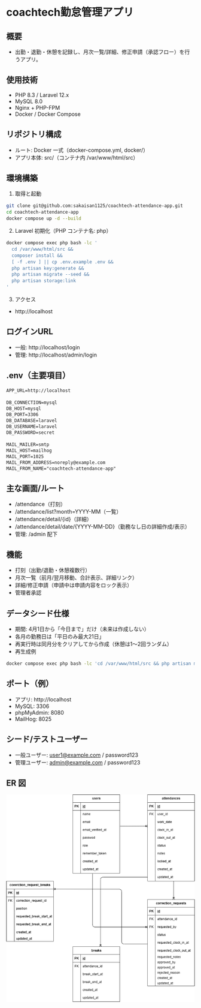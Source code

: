 # coachtech勤怠管理アプリ

## 概要
- 出勤・退勤・休憩を記録し、月次一覧/詳細、修正申請（承認フロー）を行うアプリ。

## 使用技術
- PHP 8.3 / Laravel 12.x
- MySQL 8.0
- Nginx + PHP-FPM
- Docker / Docker Compose

## リポジトリ構成
- ルート: Docker 一式（docker-compose.yml, docker/）
- アプリ本体: src/（コンテナ内 /var/www/html/src）

## 環境構築
1) 取得と起動
```bash
git clone git@github.com:sakaisan1125/coachtech-attendance-app.git
cd coachtech-attendance-app
docker compose up -d --build
```
2) Laravel 初期化（PHP コンテナ名: php）
```bash
docker compose exec php bash -lc '
  cd /var/www/html/src &&
  composer install &&
  [ -f .env ] || cp .env.example .env &&
  php artisan key:generate &&
  php artisan migrate --seed &&
  php artisan storage:link
'
```
3) アクセス
- http://localhost

## ログインURL
- 一般: http://localhost/login
- 管理: http://localhost/admin/login

## .env（主要項目）
```env
APP_URL=http://localhost

DB_CONNECTION=mysql
DB_HOST=mysql
DB_PORT=3306
DB_DATABASE=laravel
DB_USERNAME=laravel
DB_PASSWORD=secret

MAIL_MAILER=smtp
MAIL_HOST=mailhog
MAIL_PORT=1025
MAIL_FROM_ADDRESS=noreply@example.com
MAIL_FROM_NAME="coachtech-attendance-app"
```

## 主な画面/ルート
- /attendance（打刻）
- /attendance/list?month=YYYY-MM（一覧）
- /attendance/detail/{id}（詳細）
- /attendance/detail/date/{YYYY-MM-DD}（勤務なし日の詳細作成/表示）
- 管理: /admin 配下

## 機能
- 打刻（出勤/退勤・休憩複数行）
- 月次一覧（前月/翌月移動、合計表示、詳細リンク）
- 詳細/修正申請（申請中は申請内容をロック表示）
- 管理者承認

## データシード仕様
- 期間: 4月1日から「今日まで」だけ（未来は作成しない）
- 各月の勤務日は「平日のみ最大21日」
- 再実行時は同月分をクリアしてから作成（休憩は1〜2回ランダム）
- 再生成例
```bash
docker compose exec php bash -lc 'cd /var/www/html/src && php artisan migrate:fresh --seed'
```

## ポート（例）
- アプリ: http://localhost
- MySQL: 3306
- phpMyAdmin: 8080
- MailHog: 8025

## シード/テストユーザー
- 一般ユーザー: user1@example.com / password123
- 管理ユーザー: admin@example.com / password123

## ER 図
![ER 図](/er-diagram.png)